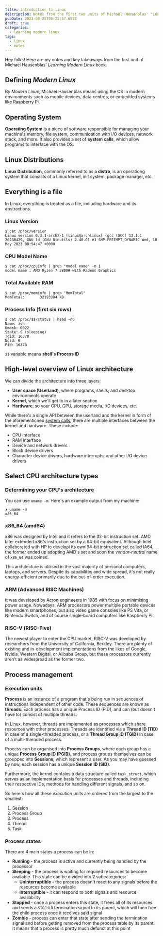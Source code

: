 ```yaml
---
title: introduction to linux
description: Notes from the first two units of Michael Hausenblas' "Learning Modern Linux" book
pubDate: 2023-08-25T08:22:57.657Z
draft: true
categories:
  - learning modern linux
tags:
  - linux
  - notes
---
```


Hey folks! Here are my notes and key takeaways from the first unit of Michael Hausenblas' _Learning Modern Linux_ book.

## Defining _Modern Linux_

By _Modern Linux_, Michael Hausenblas means using the OS in modern environments such as mobile devices, data centres, or embedded systems like Raspberry Pi.

## Operating System

**Operating System** is a piece of software responsible for managing your machine's memory, file system, communication with I/O devices, network stack, and more. It also provides a set of **system calls**, which allow programs to interface with the OS.

## Linux Distributions

**Linux Distribution**, commonly referred to as a **distro**, is an operationg system that consists of a Linux kernel, init system, package manager, etc.

## Everything is a file

In Linux, everything is treated as a file, including hardware and its abstractions.

### Linux Version

```
$ cat /proc/version
Linux version 6.3.1-arch2-1 (linux@archlinux) (gcc (GCC) 13.1.1 20230429, GNU ld (GNU Binutils) 2.40.0) #1 SMP PREEMPT_DYNAMIC Wed, 10 May 2023 08:54:47 +0000
```

### CPU Model Name

```
$ cat /proc/cpuinfo | grep "model name" -m 1
model name : AMD Ryzen 7 5800H with Radeon Graphics
```

### Total Available RAM

```
$ cat /proc/meminfo | grep "MemTotal"
MemTotal:       32193984 kB
```

### Process Info (first six rows)

```
$ cat /proc/$$/status | head -n6
Name: zsh
Umask: 0022
State: S (sleeping)
Tgid: 16378
Ngid: 0
Pid: 16378
```

`$$` variable means **shell's Process ID**

## High-level overview of Linux architecture

We can divide the architecture into three layers:

- **User space (Userland)**, where programs, shells, and desktop environments operate
- **Kernel**, which we'll get to in a later section
- **Hardware**, so your CPU, GPU, storage media, I/O devices, etc.

While there's a single API between the userland and the kernel in form of the aforementioned [system calls](#operating-system), there are multiple interfaces between the kernel and hardware. These include:

- CPU interface
- RAM interface
- Device and network drivers
- Block device drivers
- Character device drivers, hardware interrupts, and other I/O device drivers

## Select CPU architecture types

### Determining your CPU's architecture

You can use `uname -m`. Here's an example output from my machine:

```
❯ uname -m
x86_64
```

### x86_64 (amd64)

x86 was designed by Intel and it refers to the 32-bit instruction set. AMD later extended x86's instruction set by a 64-bit equivalent. Although Intel collaborated with HP to developi its own 64-bit instruction set called IA64, the former ended up adopting AMD's set and soon the _vendor-neutral_ name of `x86_64` was coined.

This architecture is utilised in the vast majority of personal computers, laptops, and servers. Despite its capabilites and wide spread, it's not really energy-efficient primarily due to the out-of-order execution.

### ARM (Advanced RISC Machines)

It was developed by Acron engineeers in 1985 with focus on minimising power usage. Nowadays, ARM processors power multiple portable devices like modern smartphones, but also video game consoles like PS Vita, or Nintendo Switch, and of course single-board computers like Raspberry Pi.

### RISC-V (RISC-Five)

The newest player to enter the CPU market, RISC-V was developed by researchers from the University of California, Berkley. There are plenty of existing and in-development implementations from the likes of Google, Nvidia, Western Digital, or Alibaba Group, but these processors currently aren't as widespread as the former two.

## Process management

### Execution units

**Process** is an instance of a program that's being run in sequences of instructions independent of other code. These sequences are known as **threads**. Each process has a unique Process ID (PID), and can (but doesn't have to) consist of multiple threads.

In Linux, however, threads are implemented as processes which share resources with other processes. Threads are identified via a **Thread ID (TID)** in case of a single-threaded process, or a **Thread Group ID (TGID)** in case of a multi-threaded process.

Process can be organised into **Process Groups**, where each group has a unique **Process Group ID (PGID)**, and process groups themselves can be groupped into **Sessions**, which represent a user. As you may have guessed by now, each session has a unique **Session ID (SID)**.

Furthermore, the kernel contains a data structure called `task_struct`, which serves as an implementation basis for processes and threads, including their respective IDs, methods for handling different signals, and so on.

So here's how all these _execution units_ are ordered from the largest to the smallest:

1. Session
2. Process Group
3. Process
4. Thread
5. Task

### Process states

There are 4 main states a process can be in:

- **Running** - the process is active and currently being handled by the processor
- **Sleeping** - the process is waiting for required resources to become available. This state can be divided into 2 subcategories:
  - **Uninterruptible** - the process doesn't react to any signals before the resources become available
  - **Interruptible** - it can respond to both signals and resource availability
- **Stopped** - once a process enters this state, it frees all of its resources and sends a `SIGCHLD` termination signal to its parent, which will then free the child process once it receives said signal
- **Zombie** - process can enter that state after sending the termination signal and before getting removed from the process table by its parent. It means that a process is pretty much defunct at this point
